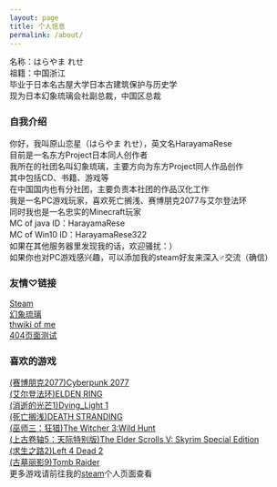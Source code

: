```yaml
---
layout: page
title: 个人信息
permalink: /about/
---
```


名称：はらやま れせ<br>
祖籍：中国浙江<br>
毕业于日本名古屋大学日本古建筑保护与历史学<br>
现为日本幻象琉璃会社副总裁，中国区总裁<br>

### 自我介绍
你好，我叫原山恋星（はらやま れせ），英文名HarayamaRese<br>
目前是一名东方Project日本同人创作者<br>
我所在的社团名叫幻象琉璃，主要方向为东方Project同人作品创作<br>
其中包括CD、书籍、游戏等<br>
在中国国内也有分社团，主要负责本社团的作品汉化工作<br>
我是一名PC游戏玩家，喜欢死亡搁浅、赛博朋克2077与艾尔登法环<br>
同时我也是一名忠实的Minecraft玩家<br>
MC of java ID：HarayamaRese<br>
MC of Win10 ID：HarayamaRese322<br>
如果在其他服务器里发现我的话，欢迎骚扰：）<br>
如果你也对PC游戏感兴趣，可以添加我的steam好友来深入♂交流（确信）<br>

### 友情♡链接
[Steam](https://steamcommunity.com/id/HarayamaRese/)<br>
[幻象琉璃](https://thwiki.cc/-/4m2m)<br>
[thwiki of me](https://thwiki.cc/-/560t)<br>
[404页面测试](QQ651715794)<br>

### 喜欢的游戏
[(赛博朋克2077)Cyberpunk 2077](https://store.steampowered.com/app/1091500)<br>
[(艾尔登法环)ELDEN RING](https://store.steampowered.com/app/1245620)<br>
[(消逝的光芒1)Dying_Light 1](https://store.steampowered.com/app/239140)<br>
[(死亡搁浅)DEATH STRANDING]()<br>
[(巫师三：狂猎)The Witcher 3:Wild Hunt](https://store.steampowered.com/app/292030)<br>
[(上古卷轴5：天际特别版)The Elder Scrolls V: Skyrim Special Edition](https://store.steampowered.com/app/489830)<br>
[(求生之路2)Left 4 Dead 2](https://store.steampowered.com/app/550)<br>
[(古墓丽影9)Tomb Raider](https://store.steampowered.com/app/203160)<br>
更多游戏请前往我的[steam](https://steamcommunity.com/id/HarayamaRese/)个人页面查看<br>
